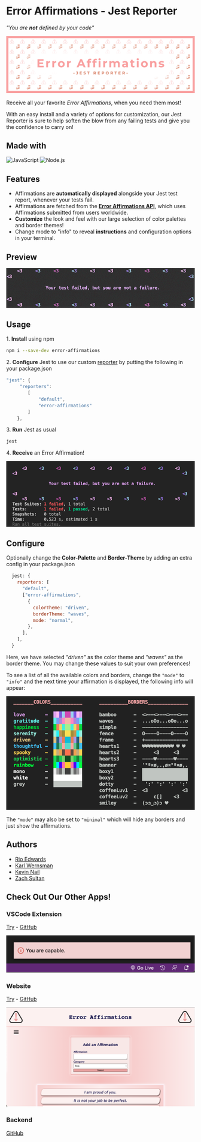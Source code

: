 # Error Affirmations - Jest Reporter

_"You are_ **_not_** _defined by your code"_

![Error Affirmations Jest Reporter Header](images/error_affirmations_jest_reporter_header.png)

Receive all your favorite _Error Affirmations_, when you need them most!

With an easy install and a variety of options for customization, our Jest Reporter is sure to help soften the blow from any failing tests and give you the confidence to carry on!

## Made with

![JavaScript](https://img.shields.io/badge/-JavaScript-F7DF1E?logo=Javascript&logoColor=black&style=for-the-badge)&nbsp;![Node.js](https://img.shields.io/badge/-Node.js-339933?logo=Node.js&logoColor=black&style=for-the-badge)&nbsp;

## Features

* Affirmations are **automatically displayed** alongside your Jest test report, whenever your tests fail.
* Affirmations are fetched from the [**Error Affirmations API**](https://github.com/VSCode-Empaths/VSCode-Affirmations-Backend), which uses Affirmations submitted from users worldwide.
* **Customize** the look and feel with our large selection of color palettes and border themes!
* Change mode to "info" to reveal **instructions** and configuration options in your terminal.

## Preview

![Error-Affirmations-Preview](images/error-affirmations-preview.gif)

## Usage

1\. **Install** using npm

```bash
npm i --save-dev error-affirmations
```

2\. **Configure** Jest to use our custom [reporter](https://jestjs.io/docs/configuration#reporters-arraymodulename--modulename-options) by putting the following in your package.json

```javascript
"jest": {
     "reporters":
        [
            "default",
            "error-affirmations"
        ]
    },
```

3\. **Run** Jest as usual

```bash
jest
```

4\. **Receive** an Error Affirmation!

![Error Affirmations Jest Reporter Screenshot 1](images/error_affirmations_jest_reporter_screenshot_1.png)

## Configure

Optionally change the **Color-Palette** and **Border-Theme** by adding an extra config in your package.json

```javascript
  jest: {
    reporters: [
      "default",
      ["error-affirmations",
        {
          colorTheme: "driven",
          borderTheme: "waves",
          mode: "normal",
        },
      ],
    ],
  }
```

Here, we have selected _"driven"_ as the color theme and _"waves"_ as the border theme. You may change these values to suit your own preferences!

To see a list of all the available colors and borders, change the `"mode"` to `"info"` and the next time your affirmation is displayed, the following info will appear:

![Error Affirmations Info Window Screenshot](images/error_affirmations_info_window_screenshot.png)

The `"mode"` may also be set to `"minimal"` which will hide any borders and just show the affirmations.

## Authors

* [Rio Edwards](https://github.com/rioredwards)
* [Karl Wernsman](https://github.com/orgs/VSCode-Empaths/people/karlwernsman)
* [Kevin Nail](https://github.com/orgs/VSCode-Empaths/people/kevinnail)
* [Zach Sultan](https://github.com/Zacharyjsultan)

## Check Out Our Other Apps!

### VSCode Extension

[Try](https://marketplace.visualstudio.com/items?itemName=VSCodeEmpaths.erroraffirmations) \- [GitHub](https://github.com/VSCode-Empaths/VSCode-Affirmations-Extension-Frontend)

![Error Affirmations VSCode Extension Preview](images/error_affirmations_vscode_extension_preview.png)

### Website

[Try](https://error-affirmations.netlify.app/) \- [GitHub](https://github.com/VSCode-Empaths/VSCode-Affirmations-Web-Frontend)

![Error Affirmations Website Preview](images/error_affirmations_website_preview.png)

### Backend

[GitHub](https://github.com/VSCode-Empaths/VSCode-Affirmations-Backend)

